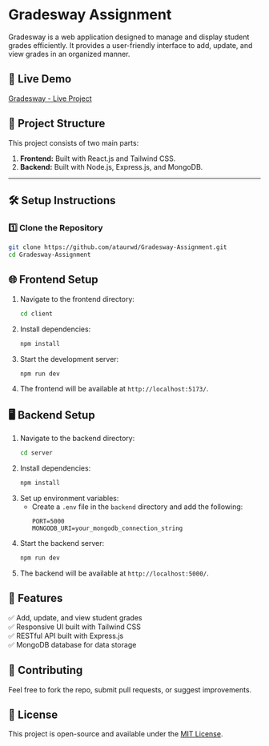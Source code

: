 # Gradesway Assignment

Gradesway is a web application designed to manage and display student grades efficiently. It provides a user-friendly interface to add, update, and view grades in an organized manner.

## 🚀 Live Demo
[Gradesway - Live Project](https://velvety-basbousa-e1a496.netlify.app/)

## 📂 Project Structure
This project consists of two main parts:
1. **Frontend:** Built with React.js and Tailwind CSS.
2. **Backend:** Built with Node.js, Express.js, and MongoDB.

---

## 🛠️ Setup Instructions
### 1️⃣ Clone the Repository
```sh
git clone https://github.com/ataurwd/Gradesway-Assignment.git
cd Gradesway-Assignment
```

## 🌐 Frontend Setup
1. Navigate to the frontend directory:
   ```sh
   cd client
   ```
2. Install dependencies:
   ```sh
   npm install
   ```
3. Start the development server:
   ```sh
   npm run dev
   ```
4. The frontend will be available at `http://localhost:5173/`.

## 🖥 Backend Setup
1. Navigate to the backend directory:
   ```sh
   cd server
   ```
2. Install dependencies:
   ```sh
   npm install
   ```
3. Set up environment variables:
   - Create a `.env` file in the `backend` directory and add the following:
     ```env
     PORT=5000
     MONGODB_URI=your_mongodb_connection_string
     ```
4. Start the backend server:
   ```sh
   npm run dev
   ```
5. The backend will be available at `http://localhost:5000/`.

## 📌 Features
✅ Add, update, and view student grades  
✅ Responsive UI built with Tailwind CSS  
✅ RESTful API built with Express.js  
✅ MongoDB database for data storage  

## 🤝 Contributing
Feel free to fork the repo, submit pull requests, or suggest improvements.

## 📜 License
This project is open-source and available under the [MIT License](LICENSE).
